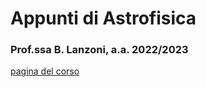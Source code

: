 # Appunti di Astrofisica

### Prof.ssa B. Lanzoni, a.a. 2022/2023

[pagina del corso](https://www.unibo.it/it/didattica/insegnamenti/insegnamento/2022/434330)

<!--Versione pdf degli appunti [qui](appunti-nucleare.pdf)-->